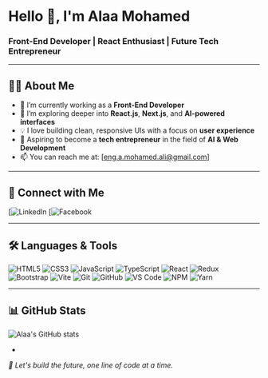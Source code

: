 # Hello 👋, I'm Alaa Mohamed  
### Front-End Developer | React Enthusiast | Future Tech Entrepreneur

---

## 👨‍💻 About Me

- 🔭 I’m currently working as a **Front-End Developer**
- 🌱 I’m exploring deeper into **React.js**, **Next.js**, and **AI-powered interfaces**
- 💡 I love building clean, responsive UIs with a focus on **user experience**
- 🎯 Aspiring to become a **tech entrepreneur** in the field of **AI & Web Development**
- 📫 You can reach me at: [eng.a.mohamed.ali@gmail.com]

---

## 🔗 Connect with Me

[![LinkedIn](https://www.linkedin.com/in/alaa-mohamed-871ab82a2/) [![Facebook](https://www.facebook.com/alaa.mohammed.509436/)

---

## 🛠️ Languages & Tools

![HTML5](https://img.shields.io/badge/-HTML5-E34F26?logo=html5&logoColor=white)
![CSS3](https://img.shields.io/badge/-CSS3-1572B6?logo=css3&logoColor=white)
![JavaScript](https://img.shields.io/badge/-JavaScript-F7DF1E?logo=javascript&logoColor=black)
![TypeScript](https://img.shields.io/badge/-TypeScript-3178C6?logo=typescript&logoColor=white)
![React](https://img.shields.io/badge/-React-20232A?logo=react&logoColor=61DAFB)
![Redux](https://img.shields.io/badge/-Redux-593D88?logo=redux&logoColor=white)
![Bootstrap](https://img.shields.io/badge/-Bootstrap-563D7C?logo=bootstrap&logoColor=white)
![Vite](https://img.shields.io/badge/-Vite-646CFF?logo=vite&logoColor=white)
![Git](https://img.shields.io/badge/-Git-F05032?logo=git&logoColor=white)
![GitHub](https://img.shields.io/badge/-GitHub-181717?logo=github&logoColor=white)
![VS Code](https://img.shields.io/badge/-VSCode-007ACC?logo=visual-studio-code&logoColor=white)
![NPM](https://img.shields.io/badge/-npm-CB3837?logo=npm&logoColor=white)
![Yarn](https://img.shields.io/badge/-Yarn-2C8EBB?logo=yarn&logoColor=white)

---

## 📊 GitHub Stats

![Alaa's GitHub stats](https://github-readme-stats.vercel.app/api?username=alaa-mohamed&show_icons=true&theme=radical)  

-

_🚀 Let's build the future, one line of code at a time._

